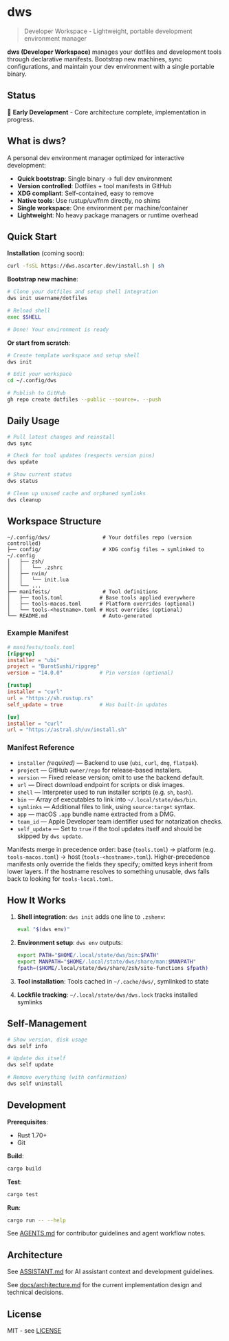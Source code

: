 # dws

> Developer Workspace - Lightweight, portable development environment manager

**dws (Developer Workspace)** manages your dotfiles and development tools through declarative manifests. Bootstrap new machines, sync configurations, and maintain your dev environment with a single portable binary.

## Status

🚧 **Early Development** - Core architecture complete, implementation in progress.

## What is dws?

A personal dev environment manager optimized for interactive development:

- **Quick bootstrap**: Single binary → full dev environment
- **Version controlled**: Dotfiles + tool manifests in GitHub
- **XDG compliant**: Self-contained, easy to remove
- **Native tools**: Use rustup/uv/fnm directly, no shims
- **Single workspace**: One environment per machine/container
- **Lightweight**: No heavy package managers or runtime overhead

## Quick Start

**Installation** (coming soon):
```bash
curl -fsSL https://dws.ascarter.dev/install.sh | sh
```

**Bootstrap new machine**:
```bash
# Clone your dotfiles and setup shell integration
dws init username/dotfiles

# Reload shell
exec $SHELL

# Done! Your environment is ready
```

**Or start from scratch**:
```bash
# Create template workspace and setup shell
dws init

# Edit your workspace
cd ~/.config/dws

# Publish to GitHub
gh repo create dotfiles --public --source=. --push
```

## Daily Usage

```bash
# Pull latest changes and reinstall
dws sync

# Check for tool updates (respects version pins)
dws update

# Show current status
dws status

# Clean up unused cache and orphaned symlinks
dws cleanup
```

## Workspace Structure

```
~/.config/dws/                 # Your dotfiles repo (version controlled)
├── config/                    # XDG config files → symlinked to ~/.config
│   ├── zsh/
│   │   └── .zshrc
│   ├── nvim/
│   │   └── init.lua
│   └── ...
├── manifests/                 # Tool definitions
│   ├── tools.toml            # Base tools applied everywhere
│   ├── tools-macos.toml      # Platform overrides (optional)
│   └── tools-<hostname>.toml # Host overrides (optional)
└── README.md                  # Auto-generated
```

### Example Manifest

```toml
# manifests/tools.toml
[ripgrep]
installer = "ubi"
project = "BurntSushi/ripgrep"
version = "14.0.0"            # Pin version (optional)

[rustup]
installer = "curl"
url = "https://sh.rustup.rs"
self_update = true            # Has built-in updates

[uv]
installer = "curl"
url = "https://astral.sh/uv/install.sh"
```

### Manifest Reference

- `installer` *(required)* — Backend to use (`ubi`, `curl`, `dmg`, `flatpak`).
- `project` — GitHub `owner/repo` for release-based installers.
- `version` — Fixed release version; omit to use the backend default.
- `url` — Direct download endpoint for scripts or disk images.
- `shell` — Interpreter used to run installer scripts (e.g. `sh`, `bash`).
- `bin` — Array of executables to link into `~/.local/state/dws/bin`.
- `symlinks` — Additional files to link, using `source:target` syntax.
- `app` — macOS `.app` bundle name extracted from a DMG.
- `team_id` — Apple Developer team identifier used for notarization checks.
- `self_update` — Set to `true` if the tool updates itself and should be skipped by `dws update`.

Manifests merge in precedence order: base (`tools.toml`) → platform (e.g. `tools-macos.toml`) → host (`tools-<hostname>.toml`). Higher-precedence manifests only override the fields they specify; omitted keys inherit from lower layers. If the hostname resolves to something unusable, dws falls back to looking for `tools-local.toml`.

## How It Works

1. **Shell integration**: `dws init` adds one line to `.zshenv`:
   ```bash
   eval "$(dws env)"
   ```

2. **Environment setup**: `dws env` outputs:
   ```bash
   export PATH="$HOME/.local/state/dws/bin:$PATH"
   export MANPATH="$HOME/.local/state/dws/share/man:$MANPATH"
   fpath=($HOME/.local/state/dws/share/zsh/site-functions $fpath)
   ```

3. **Tool installation**: Tools cached in `~/.cache/dws/`, symlinked to state

4. **Lockfile tracking**: `~/.local/state/dws/dws.lock` tracks installed symlinks

## Self-Management

```bash
# Show version, disk usage
dws self info

# Update dws itself
dws self update

# Remove everything (with confirmation)
dws self uninstall
```

## Development

**Prerequisites**:
- Rust 1.70+
- Git

**Build**:
```bash
cargo build
```

**Test**:
```bash
cargo test
```

**Run**:
```bash
cargo run -- --help
```

See [AGENTS.md](AGENTS.md) for contributor guidelines and agent workflow notes.

## Architecture

See [ASSISTANT.md](ASSISTANT.md) for AI assistant context and development guidelines.

See [docs/architecture.md](docs/architecture.md) for the current implementation design and technical decisions.

## License

MIT - see [LICENSE](LICENSE)
